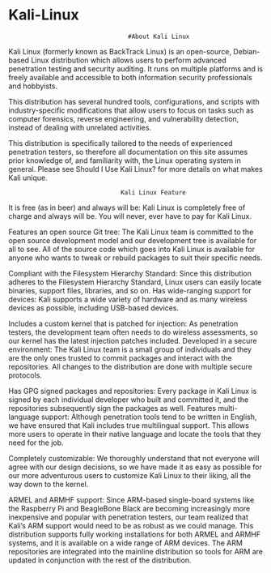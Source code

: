 # Kali-Linux
                                     #About Kali Linux
                                     
Kali Linux (formerly known as BackTrack Linux) is an open-source, Debian-based Linux distribution which allows users to perform advanced penetration testing and security auditing. It runs on multiple platforms and is freely available and accessible to both information security professionals and hobbyists.

This distribution has several hundred tools, configurations, and scripts with industry-specific modifications that allow users to focus on tasks such as computer forensics, reverse engineering, and vulnerability detection, instead of dealing with unrelated activities.

This distribution is specifically tailored to the needs of experienced penetration testers, so therefore all documentation on this site assumes prior knowledge of, and familiarity with, the Linux operating system in general. Please see Should I Use Kali Linux? for more details on what makes Kali unique.

                                   Kali Linux Feature

It is free (as in beer) and always will be: Kali Linux is completely free of charge and always will be. You will never, ever have to pay for Kali Linux.

Features an open source Git tree: The Kali Linux team is committed to the open source development model and our development tree is available for all to see. All of the source code which goes into Kali Linux is available for anyone who wants to tweak or rebuild packages to suit their specific needs.

Compliant with the Filesystem Hierarchy Standard: Since this distribution adheres to the Filesystem Hierarchy Standard, Linux users can easily locate binaries, support files, libraries, and so on.
Has wide-ranging support for devices: Kali supports a wide variety of hardware and as many wireless devices as possible, including USB-based devices.

Includes a custom kernel that is patched for injection: As penetration testers, the development team often needs to do wireless assessments, so our kernel has the latest injection patches included.
Developed in a secure environment: The Kali Linux team is a small group of individuals and they are the only ones trusted to commit packages and interact with the repositories. All changes to the distribution are done with multiple secure protocols.

Has GPG signed packages and repositories: Every package in Kali Linux is signed by each individual developer who built and committed it, and the repositories subsequently sign the packages as well.
Features multi-language support: Although penetration tools tend to be written in English, we have ensured that Kali includes true multilingual support. This allows more users to operate in their native language and locate the tools that they need for the job.

Completely customizable: We thoroughly understand that not everyone will agree with our design decisions, so we have made it as easy as possible for our more adventurous users to customize Kali Linux to their liking, all the way down to the kernel.

ARMEL and ARMHF support: Since ARM-based single-board systems like the Raspberry Pi and BeagleBone Black are becoming increasingly more inexpensive and popular with penetration testers, our team realized that Kali’s ARM support would need to be as robust as we could manage. This distribution supports fully working installations for both ARMEL and ARMHF systems, and it is available on a wide range of ARM devices. The ARM repositories are integrated into the mainline distribution so tools for ARM are updated in conjunction with the rest of the distribution.

                                   
